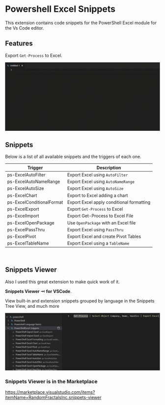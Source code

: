 # Powershell Excel Snippets

This extension contains code snippets for the PowerShell Excel module for the Vs Code editor.
## Features

Export `Get-Process` to Excel.

![](images/PowerShellExcelSnippetsExportGetProcess.gif)

## Snippets

Below is a list of all available snippets and the triggers of each one.

|Trigger|Description|
|---|---|
|ps-ExcelAutoFilter|Export Excel using `AutoFilter`|
|ps-ExcelAutoNameRange|Export Excel using `AutoNameRange`|
|ps-ExcelAutoSize|Export Excel using `AutoSize`|
|ps-ExcelChart|Export to Excel adding a chart|
|ps-ExcelConditionalFormat|Export Excel apply conditional formatting|
|ps-ExcelExport|Export `Get-Process` to Excel|
|ps-ExcelImport|Export Get-Process to Excel File|
|ps-ExcelOpenPackage|Use `OpenPackage` with an Excel file |
|ps-ExcelPassThru|Export Excel using `PassThru`|
|ps-ExcelPivot|Export Excel and create Pivot Tables|
|ps-ExcelTableName|Export Excel using a `TableName`|

<br/>

## Snippets Viewer

Also I used this great extension to make quick work of it.

**Snippets Viewer ⇥ for VSCode**.

View built-in and extension snippets grouped by language in the Snippets Tree View, and much more

![](images/SnippetsViewer.png)

### Snippets Viewer is in the Marketplace

https://marketplace.visualstudio.com/items?itemName=RandomFractalsInc.snippets-viewer